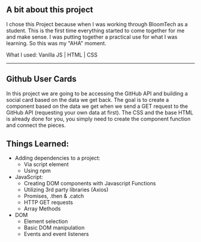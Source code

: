 

## A bit about this project 
I chose this Project because when I was working through BloomTech as a student. This is the first time everything started to come together for me and make sense. I was putting together a practical use for what I was learning. So this was my "AHA" moment. 

What I used: Vanilla JS | HTML | CSS


---
## Github User Cards

In this project we are going to be accessing the GitHub API and building a social card based on the data we get back. The goal is to create a component based on the data we get when we send a GET request to the GitHub API (requesting your own data at first). The CSS and the base HTML is already done for you, you simply need to create the component function and connect the pieces.

## Things Learned:

* Adding dependencies to a project:
  * Via script element
  * Using npm
* JavaScript:
  * Creating DOM components with Javascript Functions
  * Utilizing 3rd party libraries (Axios)
  * Promises, .then & .catch
  * HTTP GET requests
  * Array Methods
* DOM
  * Element selection
  * Basic DOM manipulation
  * Events and event listeners


